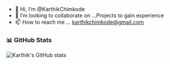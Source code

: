 - 👋 Hi, I’m @KarthikChimkode
- 💞️ I’m looking to collaborate on ...Projects to gain experience
- 📫 How to reach me ... karthikchimkode@gmail.com

<!---
KarthikChimkode/KarthikChimkode is a ✨ special ✨ repository because its `README.md` (this file) appears on your GitHub profile.
You can click the Preview link to take a look at your changes.
--->
### 📊 GitHub Stats
![Karthik's GitHub stats]([https://github-readme-stats.vercel.app/api?username=chimkodekarthik&show_icons=true&theme=radical](https://github.com/KarthikChimkode))
